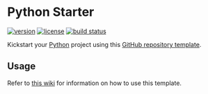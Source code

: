 # Python Starter

[![version](https://img.shields.io/github/v/release/threeal/python-starter?style=flat-square)](https://github.com/threeal/python-starter/releases)
[![license](https://img.shields.io/github/license/threeal/python-starter?style=flat-square)](./LICENSE)
[![build status](https://img.shields.io/github/actions/workflow/status/threeal/python-starter/ci.yaml?branch=main&style=flat-square)](https://github.com/threeal/python-starter/actions/workflows/ci.yaml)

Kickstart your [Python](https://www.python.org/) project using this [GitHub repository template](https://docs.github.com/en/repositories/creating-and-managing-repositories/creating-a-repository-from-a-template).

## Usage

Refer to [this wiki](https://github.com/threeal/python-starter/wiki) for information on how to use this template.
